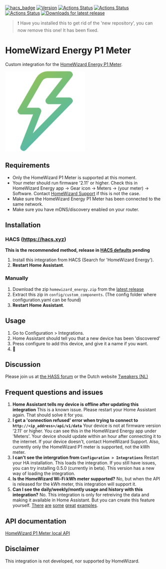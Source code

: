 [![hacs_badge](https://img.shields.io/badge/HACS-Default-orange.svg)](https://github.com/custom-components/hacs)
[![Version](https://img.shields.io/badge/Version-0.5.0-blue.svg)](https://github.com/DCSBL/ha-homewizard-energy)
[![Actions Status](https://github.com/DCSBL/ha-homewizard-energy/workflows/Create%20release/badge.svg)](https://github.com/DCSBL/ha-homewizard-energy/actions)
[![Actions Status](https://github.com/DCSBL/ha-homewizard-energy/workflows/Validation%20And%20Formatting/badge.svg)](https://github.com/DCSBL/ha-homewizard-energy/actions)
[![Actions Status](https://github.com/DCSBL/ha-homewizard-energy/workflows/CodeQL/badge.svg)](https://github.com/DCSBL/ha-homewizard-energy/actions)
[![Downloads for latest release](https://img.shields.io/github/downloads/DCSBL/ha-homewizard-energy/latest/total.svg)](https://github.com/DCSBL/ha-homewizard-energy/releases/latest)

> :exclamation: Have you installed this to get rid of the 'new repository', you can now remove this one! It has been fixed.

# HomeWizard Energy P1 Meter
Custom integration for the [HomeWizard Energy P1 Meter](https://www.homewizard.nl/energie).

![HomeWizard Energy Logo](https://raw.githubusercontent.com/home-assistant/brands/master/custom_integrations/homewizard_energy/icon.png "HomeWizard Energy")

## Requirements
* Only the HomeWizard P1 Meter is supported at this moment.
* Your meter should run firmware '2.11' or higher. Check this in HomeWizard Energy app &#8594; Gear icon &#8594; Meters &#8594; (your meter) &#8594; Software. Contact [HomeWizard Support](https://energy.homewizard.net/nl/support/tickets/new) if this is not the case.
* Make sure the HomeWizard Energy P1 Meter has been connected to the same network.
* Make sure you have mDNS/discovery enabled on your router.

## Installation
### HACS (https://hacs.xyz)
**This is the recommended method, release in [HACS defaults](https://github.com/hacs/default) pending**
1. Install this integration from HACS (Search for 'HomeWizard Energy').
2. **Restart Home Assistant**.

### Manually
1. Download the zip `homewizard_energy.zip` from the [latest release](https://github.com/DCSBL/ha-homewizard-energy/releases/latest)
2. Extract this zip in `config/custom_components`. (The config folder where configuration.yaml can be found)
3. **Restart Home Assistant**.

## Usage
1. Go to Configuration > Integrations.
2. Home Assistant should tell you that a new device has been 'discovered'
3. Press configure to add this device, and give it a name if you want.
4. :tada:

## Discussion
Please join us at [the HASS forum](https://community.home-assistant.io/t/wi-fi-p1-dsmr-dongle-homewizard-energy) or the Dutch website [Tweakers (NL)](https://gathering.tweakers.net/forum/list_messages/2002754/last)

## Frequent questions and issues
1. **Home Assistant tells my device is offline after updating this integration**
This is a known issue. Please restart your Home Assistant again. That should solve it for you.
2. **I get a 'connection refused' error when trying to connect to `http://<ip_address>/api/v1/data`**
Your device is not at firmware version '2.11' or higher. You can see this in the HomeWizard Energy app under 'Meters'. Your device should update within an hour after connecting it to the internet. If your device doesn't, contact HomeWizard Support. Also, currently only the HomeWizard P1 meter is supported, not the kWh meter.
3. **I can't see the intergration from `Configuration > Integrations`**
Restart your HA installation. This loads the integration. If you still have issues, you can try installing 0.5.0 (currently in beta). This version has a new way of loading the integration.
4. **Is the HomeWizard Wi-Fi kWh meter supported?**
No, but when the API is released for the kWh meter, this integration will support it.
5. **Can I see the daily/weekly/montly usage and history with this integration?**
No. This integration is only for retreiving the data and making it available in Home Assistant. But you can create this feature yourself. [There](https://community.home-assistant.io/t/custom-component-homewizard-energy-wifi-p1-meter/227441) [are](https://community.home-assistant.io/t/custom-component-homewizard-energy-wifi-p1-meter/227441/87) [some](https://community.home-assistant.io/t/custom-component-homewizard-energy-wifi-p1-meter/227441/114) [great](https://community.home-assistant.io/t/custom-component-homewizard-energy-wifi-p1-meter/227441/52) [examples](https://community.home-assistant.io/t/custom-component-homewizard-energy-wifi-p1-meter/227441/78).

## API documentation
[HomeWizard P1 Meter local API](https://energy.homewizard.net/en/support/solutions/articles/19000117051-homewizard-p1-meter-local-api-beta-)

## Disclaimer
This integration is not developed, nor supported by HomeWizard.
